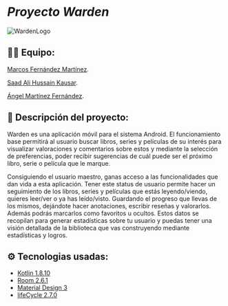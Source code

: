# <em>  Proyecto Warden </em>
![WardenLogo](https://github.com/marcosfnmr/Warden/assets/37885556/ba560d7f-7e8f-4a5f-b3da-b4032f4305a5)

## 🧙‍♂️ Equipo:

[Marcos Fernández Martínez](https://github.com/marcosfnmr).

[Saad Ali Hussain Kausar](https://github.com/shussk02).

[Ángel Martínez Fernández](https://github.com/angelmtnzz). 

## 📃 Descripción del proyecto:

Warden es una aplicación móvil para el sistema Android.
El funcionamiento base permitirá al usuario buscar libros, series y películas de su interés para visualizar valoraciones y comentarios sobre estos y mediante la selección de preferencias, poder recibir sugerencias de cuál puede ser el próximo libro, serie o película que le marque.

Consiguiendo el usuario maestro, ganas acceso a las funcionalidades que dan vida a esta aplicación. Tener este status de usuario permite hacer un seguimiento de los libros, series y películas que estás leyendo/viendo, quieres leer/ver o ya has leído/visto. Guardando el progreso que llevas de los mismos, dejándote hacer anotaciones, escribir reseñas y valorarlos. Además podrás marcarlos como favoritos u ocultos. Estos datos se recopilan para generar estadísticas sobre tu usuario y puedas tener una visión detallada de la biblioteca que vas construyendo mediante estadísticas y logros.
## ⚙️ Tecnologias usadas:
+ [Kotlin 1.8.10](https://kotlinlang.org/)
+ [Room 2.6.1](https://developer.android.com/jetpack/androidx/releases/room?hl=es-419)
+ [Material Design 3](https://github.com/material-components/material-components-android)
+ [lifeCycle 2.7.0](https://developer.android.com/jetpack/androidx/releases/lifecycle?hl=es-419)